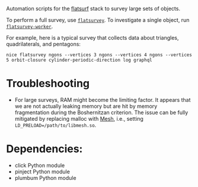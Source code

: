 Automation scripts for the [flatsurf](https://github.com/flatsurf) stack to survey large sets of objects.

To perform a full survey, use [`flatsurvey`](./flatsurvey/__main__.py). To investigate a single object, run [`flatsurvey-worker`](./flatsurvey/worker/__main__.py).

For example, here is a typical survey that collects data about triangles, quadrilaterals, and pentagons:

```
nice flatsurvey ngons --vertices 3 ngons --vertices 4 ngons --vertices 5 orbit-closure cylinder-periodic-direction log graphql
```

# Troubleshooting

* For large surveys, RAM might become the limiting factor. It appears that we are not actually leaking memory but are hit by memory fragmentation during the Boshernitzan criterion. The issue can be fully mitigated by replacing malloc with [Mesh](https://github.com/plasma-umass/Mesh), i.e., setting `LD_PRELOAD=/path/to/libmesh.so`.

# Dependencies:

- click Python module
- pinject Python module
- plumbum Python module
